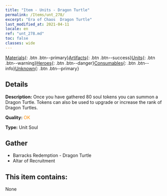 ```yaml
---
title: "Item - Units - Dragon Turtle"
permalink: /Items/unt_278/
excerpt: "Era of Chaos  Dragon Turtle"
last_modified_at: 2021-04-11
locale: en
ref: "unt_278.md"
toc: false
classes: wide
---
```

 [Materials](/Items/){: .btn .btn--primary}[Artifacts](/Items/Artifacts/){: .btn .btn--success}[Units](/Items/Units/){: .btn .btn--warning}[Heroes](/Items/Heroes/){: .btn .btn--danger}[Consumables](/Items/Consumables/){: .btn .btn--info}[Unknown](/Items/Unknown/){: .btn .btn--primary}

## Details
 **Description:** Once you have gathered 80 soul tokens you can summon a Dragon Turtle. Tokens can also be used to upgrade or increase the rank of Dragon Turtles.

 **Quality:** <span style="color: #FF8C00">OK</span>

 **Type:** Unit Soul

## Gather

*    Barracks Redemption - Dragon Turtle 
*    Altar of Recruitment 

## This item contains:

  None

